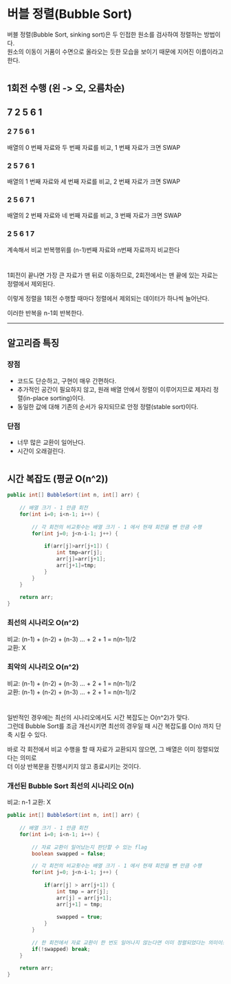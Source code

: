 # 버블 정렬(Bubble Sort)

버블 정렬(Bubble Sort, sinking sort)은 두 인접한 원소를 검사하여 정렬하는 방법이다.  
원소의 이동이 거품이 수면으로 올라오는 듯한 모습을 보이기 때문에 지어진 이름이라고 한다.

#

## 1회전 수행 (왼 -> 오, 오름차순) 

## 7 2 5 6 1

### 2 7 5 6 1

배열의 0 번째 자료와 두 번째 자료를 비교, 1 번째 자료가 크면 SWAP

### 2 5 7 6 1
  
배열의 1 번째 자료와 세 번째 자료를 비교, 2 번째 자료가 크면 SWAP
  
### 2 5 6 7 1  
  
배열의 2 번째 자료와 네 번째 자료를 비교, 3 번째 자료가 크면 SWAP  

### 2 5 6 1 7

계속해서 비교 반복행위를 (n-1)번째 자료와 n번째 자료까지 비교한다  
  
#

1회전이 끝나면 가장 큰 자료가 맨 뒤로 이동하므로, 2회전에서는 맨 끝에 있는 자료는 정렬에서 제외된다.  
  
이렇게 정렬을 1회전 수행할 때마다 정렬에서 제외되는 데이터가 하나씩 늘어난다.  
  
이러한 반복을 n-1회 반복한다.

---

## 알고리즘 특징

### 장점

- 코드도 단순하고, 구현이 매우 간편하다.
- 추가적인 공간이 필요하지 않고, 원래 배열 안에서 정렬이 이루어지므로 제자리 정렬(in-place sorting)이다.
- 동일한 값에 대해 기존의 순서가 유지되므로 안정 정렬(stable sort)이다.

### 단점

- 너무 많은 교환이 일어난다.
- 시간이 오래걸린다.

#

## 시간 복잡도 (평균 O(n^2))

```java
public int[] BubbleSort(int n, int[] arr) {
    
    // 배열 크기 - 1 만큼 회전
    for(int i=0; i<n-1; i++) {
        
        // 각 회전의 비교횟수는 배열 크기 - 1 에서 현재 회전을 뺀 만큼 수행
        for(int j=0; j<n-i-1; j++) {
            
            if(arr[j]>arr[j+1]) {
                int tmp=arr[j];
                arr[j]=arr[j+1];
                arr[j+1]=tmp;
            }
        }
    }
	
    return arr;
}
```


### 최선의 시나리오 O(n^2)

비교: (n-1) + (n-2) + (n-3) ... + 2 + 1 = n(n-1)/2  
교환: X

### 최악의 시나리오 O(n^2)

비교: (n-1) + (n-2) + (n-3) ... + 2 + 1 = n(n-1)/2  
교환: (n-1) + (n-2) + (n-3) ... + 2 + 1 = n(n-1)/2  

#
  
일반적인 경우에는 최선의 시나리오에서도 시간 복잡도는 O(n^2)가 맞다.  
그런데 Bubble Sort를 조금 개선시키면 최선의 경우일 때 시간 복잡도를 O(n) 까지 단축 시킬 수 있다.  
  
바로 각 회전에서 비교 수행을 할 때 자료가 교환되지 않으면, 그 배열은 이미 정렬되었다는 의미로  
더 이상 반복문을 진행시키지 않고 종료시키는 것이다.  

### 개선된 Bubble Sort 최선의 시나리오 O(n)

비교: n-1
교환: X

```java
public int[] BubbleSort(int n, int[] arr) {
    
    // 배열 크기 - 1 만큼 회전
    for(int i=0; i<n-1; i++) {
        
        // 자료 교환이 일어났는지 판단할 수 있는 flag
        boolean swapped = false;

        // 각 회전의 비교횟수는 배열 크기 - 1 에서 현재 회전을 뺀 만큼 수행
        for(int j=0; j<n-i-1; j++) {
        
            if(arr[j] > arr[j+1]) {
                int tmp = arr[j];
                arr[j] = arr[j+1];
                arr[j+1] = tmp;
                
                swapped = true;
            }
        }
        
        // 한 회전에서 자료 교환이 한 번도 일어나지 않는다면 이미 정렬되었다는 의미이므로 반복문을 종료시킨다.
        if(!swapped) break;
    }
	
    return arr;
}
```
